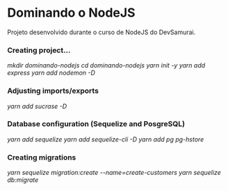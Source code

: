 # Dominando o NodeJS

Projeto desenvolvido durante o curso de NodeJS do DevSamurai.

### Creating project...

*mkdir dominando-nodejs*
*cd dominando-nodejs*
*yarn init -y*
*yarn add express*
*yarn add nodemon -D*

### Adjusting imports/exports

*yarn add sucrase -D*

### Database configuration (Sequelize and PosgreSQL)

*yarn add sequelize*
*yarn add sequelize-cli -D*
*yarn add pg pg-hstore*

### Creating migrations

*yarn sequelize migration:create --name=create-customers*
*yarn sequelize db:migrate*
